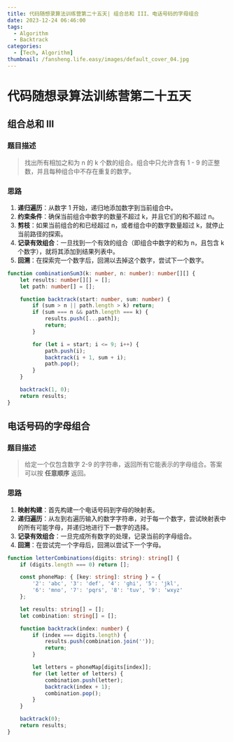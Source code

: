 ```yaml
---
title: 代码随想录算法训练营第二十五天| 组合总和 III、电话号码的字母组合
date: 2023-12-24 06:46:00
tags:
  - Algorithm
  - Backtrack
categories:
  - [Tech, Algorithm]
thumbnail: /fansheng.life.easy/images/default_cover_04.jpg
---
```


# 代码随想录算法训练营第二十五天

## 组合总和 III

### 题目描述

> 找出所有相加之和为 n 的 k 个数的组合。组合中只允许含有 1 - 9 的正整数，并且每种组合中不存在重复的数字。

### 思路

1. **递归遍历**：从数字 1 开始，递归地添加数字到当前组合中。
2. **约束条件**：确保当前组合中数字的数量不超过 k，并且它们的和不超过 n。
3. **剪枝**：如果当前组合的和已经超过 n，或者组合中的数字数量超过 k，就停止当前路径的探索。
4. **记录有效组合**：一旦找到一个有效的组合（即组合中数字的和为 n，且包含 k 个数字），就将其添加到结果列表中。
5. **回溯**：在探索完一个数字后，回溯以去掉这个数字，尝试下一个数字。

```typescript
function combinationSum3(k: number, n: number): number[][] {
	let results: number[][] = [];
	let path: number[] = [];

	function backtrack(start: number, sum: number) {
		if (sum > n || path.length > k) return;
		if (sum === n && path.length === k) {
			results.push([...path]);
			return;
		}

		for (let i = start; i <= 9; i++) {
			path.push(i);
			backtrack(i + 1, sum + i);
			path.pop();
		}
	}

	backtrack(1, 0);
	return results;
}
```

## 电话号码的字母组合

### 题目描述

> 给定一个仅包含数字 2-9 的字符串，返回所有它能表示的字母组合。答案可以按 **任意顺序** 返回。

### 思路

1. **映射构建**：首先构建一个电话号码到字母的映射表。
2. **递归遍历**：从左到右遍历输入的数字字符串，对于每一个数字，尝试映射表中的所有可能字母，并递归地进行下一数字的选择。
3. **记录有效组合**：一旦完成所有数字的处理，记录当前的字母组合。
4. **回溯**：在尝试完一个字母后，回溯以尝试下一个字母。

```typescript
function letterCombinations(digits: string): string[] {
	if (digits.length === 0) return [];

	const phoneMap: { [key: string]: string } = {
		'2': 'abc', '3': 'def', '4': 'ghi', '5': 'jkl',
		'6': 'mno', '7': 'pqrs', '8': 'tuv', '9': 'wxyz'
	};

	let results: string[] = [];
	let combination: string[] = [];

	function backtrack(index: number) {
		if (index === digits.length) {
			results.push(combination.join(''));
			return;
		}

		let letters = phoneMap[digits[index]];
		for (let letter of letters) {
			combination.push(letter);
			backtrack(index + 1);
			combination.pop();
		}
	}

	backtrack(0);
	return results;
}
```
